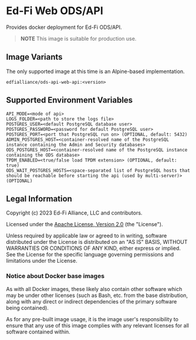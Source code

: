 # Ed-Fi Web ODS/API

Provides docker deployment for Ed-Fi ODS/API.

> **NOTE**
> This image is suitable for production use.

## Image Variants

The only supported image at this time is an Alpine-based implementation.

`edfialliance/ods-api-web-api:<version>`

## Supported Environment Variables

```none
API_MODE=<mode of api>
LOGS_FOLDER=<path to store the logs file>
POSTGRES_USER=<default PostgreSQL database user>
POSTGRES_PASSWORD=<password for default PostgreSQL user>
POSTGRES_PORT=<port that PostgreSQL run on> (OPTIONAL, default: 5432)
ADMIN_POSTGRES_HOST=<container-resolved name of the PostgreSQL instance containing the Admin and Security databases>
ODS_POSTGRES_HOST=<container-resolved name of the PostgreSQL instance containing the ODS database>
TPDM_ENABLED=<true/false load TPDM extension> (OPTIONAL, default: true)
ODS_WAIT_POSTGRES_HOSTS=<space-separated list of PostgreSQL hosts that should be reachable before starting the api (used by multi-server)> (OPTIONAL)
```

## Legal Information

Copyright (c) 2023 Ed-Fi Alliance, LLC and contributors.

Licensed under the [Apache License, Version
2.0]([LICENSE](https://www.apache.org/licenses/LICENSE-2.0.txt)) (the
"License").

Unless required by applicable law or agreed to in writing, software distributed
under the License is distributed on an "AS IS" BASIS, WITHOUT WARRANTIES OR
CONDITIONS OF ANY KIND, either express or implied. See the License for the
specific language governing permissions and limitations under the License.

### Notice about Docker base images

As with all Docker images, these likely also contain other software which may be
under other licenses (such as Bash, etc. from the base distribution, along with
any direct or indirect dependencies of the primary software being contained).

As for any pre-built image usage, it is the image user's responsibility to
ensure that any use of this image complies with any relevant licenses for all
software contained within.
